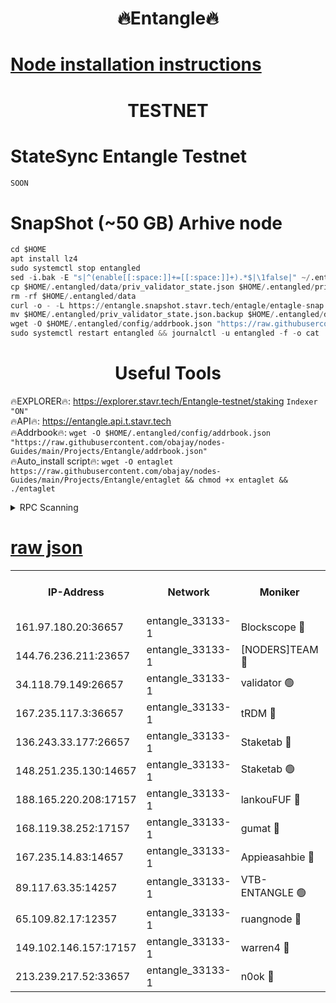 <h1 align="center"> 🔥Entangle🔥</h1>

[Node installation instructions](https://github.com/obajay/nodes-Guides/tree/main/Projects/Entangle)
=

<h1 align="center"> TESTNET</h1>

# StateSync Entangle Testnet
```python
SOON
```
# SnapShot (~50 GB) Arhive node
```python
cd $HOME
apt install lz4
sudo systemctl stop entangled
sed -i.bak -E "s|^(enable[[:space:]]+=[[:space:]]+).*$|\1false|" ~/.entangled/config/config.toml
cp $HOME/.entangled/data/priv_validator_state.json $HOME/.entangled/priv_validator_state.json.backup
rm -rf $HOME/.entangled/data
curl -o - -L https://entangle.snapshot.stavr.tech/entagle/entagle-snap.tar.lz4 | lz4 -c -d - | tar -x -C $HOME/.entangled --strip-components 2
mv $HOME/.entangled/priv_validator_state.json.backup $HOME/.entangled/data/priv_validator_state.json
wget -O $HOME/.entangled/config/addrbook.json "https://raw.githubusercontent.com/obajay/nodes-Guides/main/Projects/Entangle/addrbook.json"
sudo systemctl restart entangled && journalctl -u entangled -f -o cat
```
 <h1 align="center"> Useful Tools</h1>
 
🔥EXPLORER🔥: https://explorer.stavr.tech/Entangle-testnet/staking        `Indexer "ON"` \
🔥API🔥:      https://entangle.api.t.stavr.tech \
🔥Addrbook🔥: ```wget -O $HOME/.entangled/config/addrbook.json "https://raw.githubusercontent.com/obajay/nodes-Guides/main/Projects/Entangle/addrbook.json"``` \
🔥Auto_install script🔥:  `wget -O entaglet https://raw.githubusercontent.com/obajay/nodes-Guides/main/Projects/Entangle/entaglet && chmod +x entaglet && ./entaglet`


<details>
<summary>RPC Scanning</summary>

<h2 align="center"> We scan nodes in real time every 4 hours. And we provide the final result of RPC endpoints.
We cannot influence the operation of these nodes in any way. </h2>


```python
If Voting Power is higher than 0 --> then the Node is a validator of the network and may be subject to attack and be a potential threat to the chain.
```
```python
We marked such validators with a red symbol
```

</details>

[raw json](https://rpc-check.entangt.stavr.tech/entangt/rpc-entangt-result.json)
=


<table><tr><th>IP-Address</th><th>Network</th><th>Moniker</th><th>Latest Block Height</th><th>Earliest Block Height</th><th>Catching Up</th><th>Tx Index</th><th>Voting Power</th><th>Scan Time</th></tr><tr><td>161.97.180.20:36657</td><td>entangle_33133-1</td><td>Blockscope 🔴</td><td>1670519</td><td>1</td><td>False</td><td>off</td><td>259586473635098</td><td>2024-01-14T03:12:32.343573272UTC</td></tr><tr><td>144.76.236.211:23657</td><td>entangle_33133-1</td><td>[NODERS]TEAM 🔴</td><td>1670522</td><td>1</td><td>False</td><td>off</td><td>47049700500000000</td><td>2024-01-14T03:12:44.807449783UTC</td></tr><tr><td>34.118.79.149:26657</td><td>entangle_33133-1</td><td>validator 🟢</td><td>1670521</td><td>1</td><td>False</td><td>on</td><td>0</td><td>2024-01-14T03:12:50.847427057UTC</td></tr><tr><td>167.235.117.3:36657</td><td>entangle_33133-1</td><td>tRDM 🔴</td><td>1670523</td><td>1</td><td>False</td><td>on</td><td>156936948832723</td><td>2024-01-14T03:12:51.354304811UTC</td></tr><tr><td>136.243.33.177:26657</td><td>entangle_33133-1</td><td>Staketab 🔴</td><td>1670523</td><td>660001</td><td>False</td><td>on</td><td>122550140155031</td><td>2024-01-14T03:12:47.176051847UTC</td></tr><tr><td>148.251.235.130:14657</td><td>entangle_33133-1</td><td>Staketab 🟢</td><td>1670519</td><td>660801</td><td>False</td><td>on</td><td>0</td><td>2024-01-14T03:12:32.055816452UTC</td></tr><tr><td>188.165.220.208:17157</td><td>entangle_33133-1</td><td>lankouFUF 🔴</td><td>1670520</td><td>725001</td><td>False</td><td>on</td><td>180899900000002</td><td>2024-01-14T03:12:37.329533050UTC</td></tr><tr><td>168.119.38.252:17157</td><td>entangle_33133-1</td><td>gumat 🔴</td><td>1670520</td><td>962001</td><td>False</td><td>on</td><td>314013548351851</td><td>2024-01-14T03:12:36.995109719UTC</td></tr><tr><td>167.235.14.83:14657</td><td>entangle_33133-1</td><td>Appieasahbie 🔴</td><td>1670523</td><td>1076001</td><td>False</td><td>on</td><td>44568809900999996</td><td>2024-01-14T03:12:51.122189242UTC</td></tr><tr><td>89.117.63.35:14257</td><td>entangle_33133-1</td><td>VTB-ENTANGLE 🟢</td><td>1670521</td><td>1162001</td><td>False</td><td>off</td><td>0</td><td>2024-01-14T03:12:42.182107310UTC</td></tr><tr><td>65.109.82.17:12357</td><td>entangle_33133-1</td><td>ruangnode 🔴</td><td>1670520</td><td>1312001</td><td>False</td><td>off</td><td>320450335362747</td><td>2024-01-14T03:12:32.676130425UTC</td></tr><tr><td>149.102.146.157:17157</td><td>entangle_33133-1</td><td>warren4 🔴</td><td>1670522</td><td>1436001</td><td>False</td><td>on</td><td>454417023854257</td><td>2024-01-14T03:12:44.541582030UTC</td></tr><tr><td>213.239.217.52:33657</td><td>entangle_33133-1</td><td>n0ok 🔴</td><td>1670523</td><td>1570523</td><td>False</td><td>off</td><td>46574292273662988</td><td>2024-01-14T03:12:50.377066047UTC</td></tr></table>
